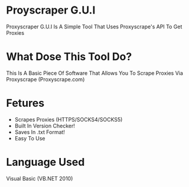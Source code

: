 # Proyscraper G.U.I
Proxyscraper G.U.I Is A Simple Tool That Uses Proxyscrape's API To Get Proxies

# What Dose This Tool Do?
This Is A Basic Piece Of Software That Allows You To Scrape Proxies Via Proxyscrape (Proxyscrape.com)

# Fetures
- Scrapes Proxies (HTTPS/SOCKS4/SOCKS5)
- Built In Version Checker!
- Saves In .txt Format!
- Easy To Use

# Language Used
Visual Basic (VB.NET 2010)
